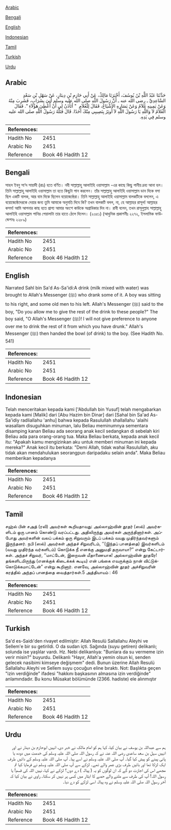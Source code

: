 [Arabic](#arabic)

[Bengali](#bengali)

[English](#english)

[Indonesian](#indonesian)

[Tamil](#tamil)

[Turkish](#turkish)

[Urdu](#urdu)

## Arabic


<div dir="rtl" lang="ar" style={{fontSize:'larger',backgroundColor:'#f8f9fa',padding:20}}>
حَدَّثَنَا عَبْدُ اللَّهِ بْنُ يُوسُفَ، أَخْبَرَنَا مَالِكٌ، عَنْ أَبِي حَازِمِ بْنِ دِينَارٍ، عَنْ سَهْلِ بْنِ سَعْدٍ السَّاعِدِيِّ ـ رضى الله عنه ـ أَنَّ رَسُولَ اللَّهِ صلى الله عليه وسلم أُتِيَ بِشَرَابٍ، فَشَرِبَ مِنْهُ وَعَنْ يَمِينِهِ غُلاَمٌ وَعَنْ يَسَارِهِ الأَشْيَاخُ، فَقَالَ لِلْغُلاَمِ ‏ "‏ أَتَأْذَنُ لِي أَنْ أُعْطِيَ هَؤُلاَءِ ‏"‏‏.‏ فَقَالَ الْغُلاَمُ لاَ وَاللَّهِ يَا رَسُولَ اللَّهِ لاَ أُوثِرُ بِنَصِيبِي مِنْكَ أَحَدًا‏.‏ قَالَ فَتَلَّهُ رَسُولُ اللَّهِ صلى الله عليه وسلم فِي يَدِهِ‏.‏
</div>
<div style={{backgroundColor:'#f8f9fa',padding:20, marginBottom: 10}}><table> <thead> <tr> <th>References:</th> <th></th> </tr> </thead> <tbody><tr><td>Hadith No</td><td>2451</td></tr><tr><td>Arabic No</td><td>2451</td></tr><tr><td>Reference</td><td>Book 46 Hadith 12</td></tr></tbody></table></div>

## Bengali


<div dir="ltr" lang="bn" style={{fontSize:'larger',backgroundColor:'#f8f9fa',padding:20}}>
সাহল ইবনু সা‘দ সায়াদী (রাঃ) হতে বর্ণিত। নবী সাল্লাল্লাহু আলাইহি ওয়াসাল্লাম -এর কাছে কিছু পানীয় দ্রব্য আনা হল। তিনি সাল্লাল্লাহু আলাইহি ওয়াসাল্লাম তা হতে কিছুটা পান করলেন। তাঁর সাল্লাল্লাহু আলাইহি ওয়াসাল্লাম ডান দিকে বসা ছিল একটি বালক, আর বাম দিকে ছিলেন বয়োজ্যেষ্ঠরা। তিনি সাল্লাল্লাহু আলাইহি ওয়াসাল্লাম বালকটিকে বললেন, এ বয়োজ্যেষ্ঠদেরকে দেয়ার জন্য তুমি আমাকে অনুমতি দিবে কি? তখন বালকটি বলল, না, হে আল্লাহর রাসূল! আল্লাহর কসম! আমি আপনার কাছ হতে প্রাপ্য আমার অংশে কাউকে অগ্রাধিকার দিব না। রাবী বলেন, তখন রাসূলুল্লাহ সাল্লাল্লাহু আলাইহি ওয়াসাল্লাম পানির পেয়ালাটা তার হাতে ঠেলে দিলেন। (২৩৫১) (আধুনিক প্রকাশনীঃ ২২৭২, ইসলামিক ফাউন্ডেশনঃ ২২৮৯)
</div>
<div style={{backgroundColor:'#f8f9fa',padding:20, marginBottom: 10}}><table> <thead> <tr> <th>References:</th> <th></th> </tr> </thead> <tbody><tr><td>Hadith No</td><td>2451</td></tr><tr><td>Arabic No</td><td>2451</td></tr><tr><td>Reference</td><td>Book 46 Hadith 12</td></tr></tbody></table></div>

## English


<div dir="ltr" lang="en" style={{fontSize:'larger',backgroundColor:'#f8f9fa',padding:20}}>
Narrated Sahl bin Sa'd As-Sa'idi:A drink (milk mixed with water) was brought to Allah's Messenger (ﷺ) who drank some of it. A boy was sitting to his right, and some old men to his left. Allah's Messenger (ﷺ) said to the boy, "Do you allow me to give the rest of the drink to these people?" The boy said, "O Allah's Messenger (ﷺ)! I will not give preference to anyone over me to drink the rest of it from which you have drunk." Allah's Messenger (ﷺ) then handed the bowl (of drink) to the boy. (See Hadith No. 541)
</div>
<div style={{backgroundColor:'#f8f9fa',padding:20, marginBottom: 10}}><table> <thead> <tr> <th>References:</th> <th></th> </tr> </thead> <tbody><tr><td>Hadith No</td><td>2451</td></tr><tr><td>Arabic No</td><td>2451</td></tr><tr><td>Reference</td><td>Book 46 Hadith 12</td></tr></tbody></table></div>

## Indonesian


<div dir="ltr" lang="id" style={{fontSize:'larger',backgroundColor:'#f8f9fa',padding:20}}>
Telah menceritakan kepada kami ['Abdullah bin Yusuf] telah mengabarkan kepada kami [Malik] dari [Abu Hazim bin Dinar] dari [Sahal bin Sa'ad As-Sa'idiy radliallahu 'anhu] bahwa kepada Rasulullah shallallahu 'alaihi wasallam disuguhkan minuman, lalu Beliau meminumnya sementara disamping kanan Beliau ada seorang anak kecil sedangkan di sebelah kiri Beliau ada para orang-orang tua. Maka Beliau berkata, kepada anak kecil itu: "Apakah kamu mengizinkan aku untuk memberi minuman ini kepada mereka?" Anak kecil itu berkata: "Demi Allah, tidak wahai Rasulullah, aku tidak akan mendahulukan seorangpun daripadaku selain anda". Maka Beliau memberikan kepadanya
</div>
<div style={{backgroundColor:'#f8f9fa',padding:20, marginBottom: 10}}><table> <thead> <tr> <th>References:</th> <th></th> </tr> </thead> <tbody><tr><td>Hadith No</td><td>2451</td></tr><tr><td>Arabic No</td><td>2451</td></tr><tr><td>Reference</td><td>Book 46 Hadith 12</td></tr></tbody></table></div>

## Tamil


<div dir="ltr" lang="ta" style={{fontSize:'larger',backgroundColor:'#f8f9fa',padding:20}}>
சஹ்ல் பின் சஅத் (ரலி) அவர்கள் கூறியதாவது: அல்லாஹ்வின் தூதர் (ஸல்) அவர்களிடம் ஒரு பானம் கொண்டு வரப்பட்டது. அதிலிருந்து அவர்கள் அருந்தினார்கள். அப்போது அவர்களின் வலப் பக்கம் ஒரு சிறுவரும் இடப் பக்கம் வயது முதிர்ந்தவர்களும் இருந்தனர். நபி (ஸல்) அவர்கள் அந்தச் சிறுவரிடம், ‘‘(இந்தப் பானத்தை) இவர்களிடம் (வயது முதிர்ந்த வர்களிடம்) கொடுக்க நீ எனக்கு அனுமதி தருவாயா?” என்று கேட்டார்கள். அந்தச் சிறுவர், ‘‘மாட்டேன், இறைவன் மீதாணையாக! அல்லாஹ்வின் தூதரே! தங்களிடமிருந்து (எனக்குக் கிடைக்கக் கூடிய) என் பங்கை எவருக்கும் நான் விட்டுக்கொடுக்கமாட்டேன்” என்று கூறினார். எனவே, அல்லாஹ்வின் தூதர் அச்சிறுவரின் கரத்தில் அந்தப் பானத்தை வைத்தார்கள்.5 அத்தியாயம் : 46
</div>
<div style={{backgroundColor:'#f8f9fa',padding:20, marginBottom: 10}}><table> <thead> <tr> <th>References:</th> <th></th> </tr> </thead> <tbody><tr><td>Hadith No</td><td>2451</td></tr><tr><td>Arabic No</td><td>2451</td></tr><tr><td>Reference</td><td>Book 46 Hadith 12</td></tr></tbody></table></div>

## Turkish


<div dir="ltr" lang="tr" style={{fontSize:'larger',backgroundColor:'#f8f9fa',padding:20}}>
Sa'd es-Saidı'den rivayet edilmiştir: Allah Resulü Sallallahu Aleyhi ve Sellem'e bir su getirildi. O da sudan içti. Sağında (suyu getiren) delikanlı; solunda ise yaşlılar vardı. Hz. Nebi delikanlıya: "Bunlara da su vermeme izin verir misin?" buyurdu. Delikanlı "Hayır, Allah'a yemin olsun ki, senden gelecek nasibimi kimseye değişmem" dedi. Bunun üzerine Allah Resulü Sallallahu Aleyhi ve Sellem suyu çocuğun eline bıraktı. Not: Başlıkta geçen "izin verdiğinde" ifadesi "hakkını başkasının almasına izin verdiğinde" anlamındadır. Bu konu Müsakat bölümünde (2366. hadiste) ele alınmıştır
</div>
<div style={{backgroundColor:'#f8f9fa',padding:20, marginBottom: 10}}><table> <thead> <tr> <th>References:</th> <th></th> </tr> </thead> <tbody><tr><td>Hadith No</td><td>2451</td></tr><tr><td>Arabic No</td><td>2451</td></tr><tr><td>Reference</td><td>Book 46 Hadith 12</td></tr></tbody></table></div>

## Urdu


<div dir="rtl" lang="ur" style={{fontSize:'larger',backgroundColor:'#f8f9fa',padding:20}}>
ہم سے عبداللہ بن یوسف نے بیان کیا، کہا ہم کو امام مالک نے خبر دی، انہیں ابوحازم بن دینار نے اور انہیں سہل بن سعد ساعدی رضی اللہ عنہ نے کہ رسول اللہ صلی اللہ علیہ وسلم کی خدمت میں دودھ یا پانی پینے کو پیش کیا گیا۔ آپ صلی اللہ علیہ وسلم نے اسے پیا۔ آپ صلی اللہ علیہ وسلم کے دائیں طرف ایک لڑکا تھا اور بائیں طرف بڑی عمر والے تھے۔ لڑکے سے آپ صلی اللہ علیہ وسلم نے فرمایا کیا تم مجھے اس کی اجازت دو گے کہ ان لوگوں کو یہ ( پیالہ ) دے دوں؟ لڑکے نے کہا، نہیں اللہ کی قسم! یا رسول اللہ! آپ کی طرف سے ملنے والے حصے کا ایثار میں کسی پر نہیں کر سکتا۔ راوی نے بیان کیا کہ آخر رسول اللہ صلی اللہ علیہ وسلم نے وہ پیالہ اسی لڑکے کو دے دیا۔
</div>
<div style={{backgroundColor:'#f8f9fa',padding:20, marginBottom: 10}}><table> <thead> <tr> <th>References:</th> <th></th> </tr> </thead> <tbody><tr><td>Hadith No</td><td>2451</td></tr><tr><td>Arabic No</td><td>2451</td></tr><tr><td>Reference</td><td>Book 46 Hadith 12</td></tr></tbody></table></div>
